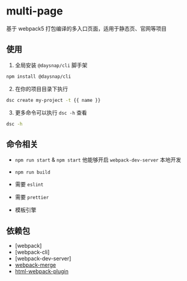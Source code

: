 # multi-page

基于 webpack5 打包编译的多入口页面，适用于静态页、官网等项目

## 使用
1. 全局安装 `@daysnap/cli` 脚手架
```bash
npm install @daysnap/cli
```
2. 在你的项目目录下执行
```bash
dsc create my-project -t {{ name }}
```
3. 更多命令可以执行 `dsc -h` 查看
```bash
dsc -h
```

## 命令相关

- `npm run start` & `npm start`
他能够开启 `webpack-dev-server` 本地开发

- `npm run build`

- 需要 `eslint`

- 需要 `prettier`

- 模板引擎



## 依赖包

- [webpack]
- [webpack-cli]
- [webpack-dev-server]
- [webpack-merge](https://www.npmjs.com/package/webpack-merge)
- [html-webpack-plugin](https://www.npmjs.com/package/html-webpack-plugin)
